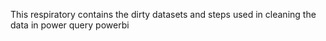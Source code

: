 This respiratory contains the dirty datasets and steps used in cleaning the data in power query powerbi 

